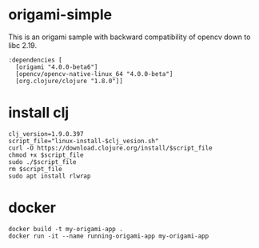 # origami-simple

This is an origami sample with backward compatibility of opencv down to libc 2.19. 

```
:dependencies [   
  [origami "4.0.0-beta6"]
  [opencv/opencv-native-linux_64 "4.0.0-beta"]
  [org.clojure/clojure "1.8.0"]]
```

# install clj

```
clj_version=1.9.0.397
script_file="linux-install-$clj_vesion.sh"
curl -O https://download.clojure.org/install/$script_file
chmod +x $script_file
sudo ./$script_file
rm $script_file
sudo apt install rlwrap
```

# docker 

```
docker build -t my-origami-app .
docker run -it --name running-origami-app my-origami-app
```
